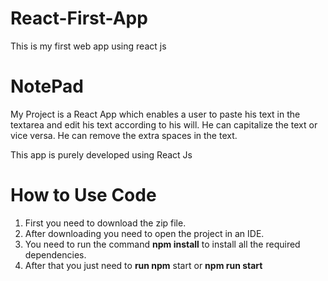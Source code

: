 # React-First-App
This is my first web app using react js

# NotePad

My Project is a React App which enables a user to paste his text in the textarea and edit his text according to his will. He can capitalize the text or vice versa. He can remove the extra spaces in the text.

This app is purely developed using React Js

# How to Use Code

1) First you need to download the zip file.
2) After downloading you need to open the project in an IDE.
3) You need to run the command **npm install** to install all the required dependencies.
4) After that you just need to **run npm** start or **npm run start**

